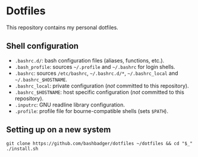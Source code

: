 # Dotfiles

This repository contains my personal dotfiles.

## Shell configuration

- `.bashrc.d/`: bash configuration files (aliases, functions, etc.).
- `.bash_profile`: sources `~/.profile` and `~/.bashrc` for login shells.
- `.bashrc`: sources `/etc/bashrc`, `~/.bashrc.d/*`, `~/.bashrc_local` and `~/.bashrc_$HOSTNAME`.
- `.bashrc_local`: private configuration (*not* committed to this repository).
- `.bashrc_$HOSTNAME`: host specific configuration (*not* committed to this repository).
- `.inputrc`: GNU readline library configuration.
- `.profile`: profile file for bourne-compatible shells (sets `$PATH`).

## Setting up on a new system

```
git clone https://github.com/bashbadger/dotfiles ~/dotfiles && cd "$_"
./install.sh
```
